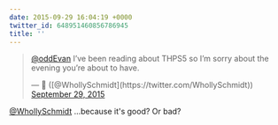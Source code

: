```yaml
---
date: 2015-09-29 16:04:19 +0000
twitter_id: 648951460856786945
title: ''
---
```


<blockquote class="twitter-tweet"><p lang="en" dir="ltr"><a href="https://twitter.com/oddEvan?ref_src=twsrc%5Etfw">@oddEvan</a> I’ve been reading about THPS5 so I’m sorry about the evening you’re about to have.</p>&mdash; 🤧 ([@WhollySchmidt](https://twitter.com/WhollySchmidt)) <a href="https://twitter.com/WhollySchmidt/status/648950180142841856?ref_src=twsrc%5Etfw">September 29, 2015</a></blockquote>
<script async src="https://platform.twitter.com/widgets.js" charset="utf-8"></script>

[@WhollySchmidt](https://twitter.com/WhollySchmidt) ...because it's good? Or bad?
